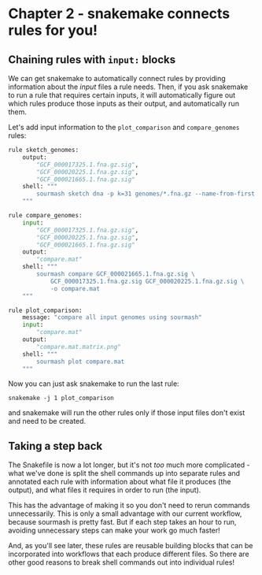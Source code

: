 # Chapter 2 - snakemake connects rules for you!

## Chaining rules with `input:` blocks

We can get snakemake to automatically connect rules by providing
information about the _input_ files a rule needs. Then, if you ask
snakemake to run a rule that requires certain inputs, it will
automatically figure out which rules produce those inputs as their
output, and automatically run them.

Let's add input information to the `plot_comparison` and `compare_genomes`
rules:

```python
rule sketch_genomes:
    output:
        "GCF_000017325.1.fna.gz.sig",
        "GCF_000020225.1.fna.gz.sig",
        "GCF_000021665.1.fna.gz.sig"
    shell: """
        sourmash sketch dna -p k=31 genomes/*.fna.gz --name-from-first
    """

rule compare_genomes:
    input:
        "GCF_000017325.1.fna.gz.sig",
        "GCF_000020225.1.fna.gz.sig",
        "GCF_000021665.1.fna.gz.sig"
    output:
        "compare.mat"
    shell: """
        sourmash compare GCF_000021665.1.fna.gz.sig \
            GCF_000017325.1.fna.gz.sig GCF_000020225.1.fna.gz.sig \
            -o compare.mat
    """

rule plot_comparison:
    message: "compare all input genomes using sourmash"
    input:
        "compare.mat"
    output:
        "compare.mat.matrix.png"
    shell: """
        sourmash plot compare.mat
    """
```

Now you can just ask snakemake to run the last rule:
```shell
snakemake -j 1 plot_comparison
```
and snakemake will run the other rules only if those input files don't exist and need to be created.

## Taking a step back

The Snakefile is now a lot longer, but it's not _too_ much more complicated - what we've done is split the shell commands up into separate rules and annotated each rule with information  about what file it produces (the output), and what files it requires in order to run (the input).

This has the advantage of making it so you don't need to rerun commands unnecessarily. This is only a small advantage with our current workflow, because sourmash is pretty fast. But if each step takes an hour to run, avoiding unnecessary steps can make your work go much faster!

And, as you'll see later, these rules are reusable building blocks that can be incorporated into workflows that each produce different files. So there are other good reasons to break shell commands out into individual rules!

